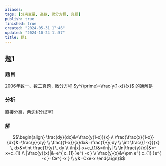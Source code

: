 ```yaml
---
aliases: 
tags: [分离变量, 高数, 微分方程, 真题]
publish: true
finished: true
created: "2024-05-31 17:46"
updated: "2024-10-24 11:57"
title: 题1
---
```

## 题1
### 题目
2006年数一、数二真题，微分方程 $y^{\prime}=\frac{y(1-x)}{x}$ 的通解是
### 分析
直接分离，两边积分即可
### 解
$$\begin{align}
\frac{dy}{dx}&=\frac{y(1-x)}{x} \\
\frac{\frac{x}{1-x}}{dx}&=\frac{y}{dy} \\
\frac{{1-x}}{x}dx&=\frac{1}{y}dy \\
\int \frac{{1-x}}{x} \, dx&=\int \frac{1}{y} \, dy  \\
\ln|x|-x+c_{1}&=\ln|y| \\
\ln|\frac{y}{x}|&=-x+c_{1} \\
|\frac{y}{x}|&=e^{ c_{1} }e^{ -x } \\
\frac{y}{x}&=\pm e^{ c_{1} }e^{ -x }=Ce^{ -x } \\
y&=Cxe-x
\end{align}$$


